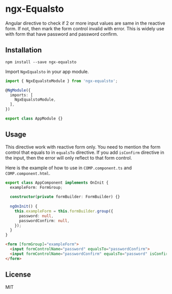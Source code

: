 # ngx-Equalsto

Angular directive to check if 2 or more input values are same in the reactive form. If not, then mark the form control invalid with error. This is widely use with form that have password and password confirm.  

## Installation

`npm install --save ngx-equalsto`

Import `NgxEqualsto` in your app module.

```typescript
import { NgxEqualstoModule } from 'ngx-equalsto';

@NgModule({
  imports: [
    NgxEqualstoModule,
  ],
})

export class AppModule {}
```

## Usage

This directive work with reactive form only. You need to mention the form control that equals to in `equalsTo` directive. If you add `isConfirm` directive in the input, then the error will only reflect to that form control. 

Here is the example of how to use in `COMP.component.ts` and `COMP.component.html`.

```typescript
export class AppComponent implements OnInit {
  exampleForm: FormGroup;
  
  constructor(private formBuilder: FormBuilder) {}
  
  ngOnInit() {
    this.exampleForm = this.formBuilder.group({
      password: null,
      passwordConfirm: null,
    });
  }
}
```

```html
<form [formGroup]="exampleForm">
  <input formControlName="password" equalsTo="passwordConfirm">
  <input formControlName="passwordConfirm" equalsTo="password" isConfirm="true">
</form>
```

## License

MIT
